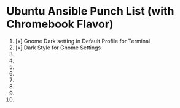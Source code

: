 

# Ubuntu Ansible Punch List (with Chromebook Flavor)

1. [x] Gnome Dark setting in Default Profile for Terminal
1. [x] Dark Style for Gnome Settings
1. 
1. 
1. 
1. 
1. 
1. 
1. 
1. 




